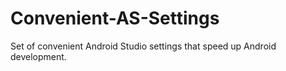 # Convenient-AS-Settings
Set of convenient Android Studio settings that speed up Android development.
